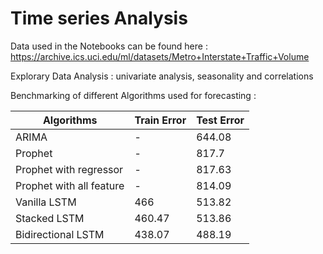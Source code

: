 # Time series Analysis
Data used in the Notebooks can be found here : https://archive.ics.uci.edu/ml/datasets/Metro+Interstate+Traffic+Volume

Explorary Data Analysis : univariate analysis, seasonality and correlations

Benchmarking of different Algorithms used for forecasting : 

| Algorithms               	| Train Error 	| Test Error 	|
|--------------------------	|-------------	|------------	|
| ARIMA                    	|      -      	|   644.08   	|
| Prophet                  	|      -      	|    817.7   	|
| Prophet with regressor   	|      -      	|   817.63   	|
| Prophet with all feature 	|      -      	|   814.09   	|
| Vanilla LSTM             	|     466     	|   513.82   	|
| Stacked LSTM             	|    460.47   	|   513.86   	|
| Bidirectional LSTM       	|    438.07   	|   488.19   	|
